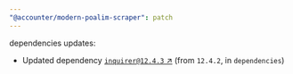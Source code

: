 ```yaml
---
"@accounter/modern-poalim-scraper": patch
---
```

dependencies updates:
  - Updated dependency [`inquirer@12.4.3` ↗︎](https://www.npmjs.com/package/inquirer/v/12.4.3) (from `12.4.2`, in `dependencies`)
